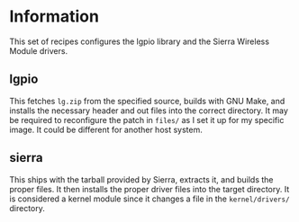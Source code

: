 # Information

This set of recipes configures the lgpio library and the Sierra Wireless Module drivers.

## lgpio

This fetches `lg.zip` from the specified source, builds with GNU Make, and installs the necessary header and out files into the correct directory. 
It may be required to reconfigure the patch in `files/` as I set it up for my specific image. It could be different for another host system. 

## sierra

This ships with the tarball provided by Sierra, extracts it, and builds the proper files. It then installs the proper driver files into the target directory. It is considered a kernel module since it changes a file in the `kernel/drivers/` directory. 

